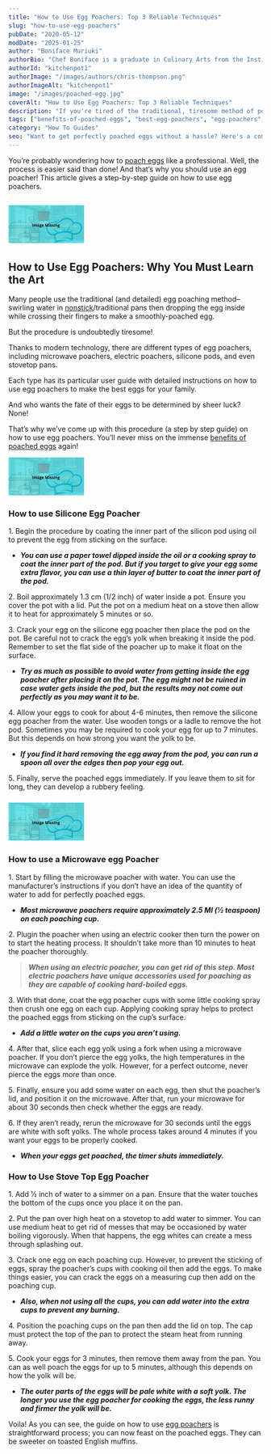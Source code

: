 ```yaml
---
title: "How to Use Egg Poachers: Top 3 Reliable Techniques"
slug: "how-to-use-egg-poachers"
pubDate: "2020-05-12"
modDate: "2025-01-25"
author: "Boniface Muriuki"
authorBio: "Chef Boniface is a graduate in Culinary Arts from the Institute of Culinary Education, New York. He has worked in several restaurants and is currently the Head Chef at Cavali Restaurant. He has excelled in developing unique recipes and influencing the menu at the restaurant. He prides himself in sharing his knowledge at thekitchenpot.com where he writes about the best cookware for various recipes.."
authorId: "kitchenpot1"
authorImage: "/images/authors/chris-thompson.png"
authorImageAlt: "kitchenpot1"
image: "/images/poached-egg.jpg"
coverAlt: "How to Use Egg Poachers: Top 3 Reliable Techniques"
description: "If you're tired of the traditional, tiresome method of poaching eggs, using an egg poacher is the way to go! This article provides a step-by-step guide on how to use different types of egg poachers, such as silicone,"
tags: ["benefits-of-poached-eggs", "best-egg-poachers", "egg-poachers", "poached-eggs"]
category: "How To Guides"
seo: "Want to get perfectly poached eggs without a hassle? Here's a comprehensive guide on how to use egg poachers to make the best eggs for your family! Read on to understand."
---
```


You’re probably wondering how to [poach eggs](https://en.wikipedia.org/wiki/Poached_egg) like a professional. Well, the process is easier said than done! And that’s why you should use an egg poacher! This article gives a step-by-step guide on how to use egg poachers. 

## ![How to use egg poachers](images/portablegasgrill.jpg)

## **How to Use Egg Poachers: Why You Must Learn the Art**

Many people use the traditional (and detailed) egg poaching method– swirling water in [nonstick](https://thekitchenpot.com/blog/best-nonstick-pans-with-buying-guide//)/traditional pans then dropping the egg inside while crossing their fingers to make a smoothly-poached egg. 

But the procedure is undoubtedly tiresome!

Thanks to modern technology, there are different types of egg poachers, including microwave poachers, electric poachers, silicone pods, and even stovetop pans. 

Each type has its particular user guide with detailed instructions on how to use egg poachers to make the best eggs for your family.

And who wants the fate of their eggs to be determined by sheer luck? None! 

That’s why we’ve come up with this procedure (a step by step guide) on how to use egg poachers. You’ll never miss on the immense [benefits of poached eggs](https://www.healthline.com/nutrition/10-proven-health-benefits-of-eggs) again!

![How to use egg poachers](images/portablegasgrill.jpg)

### **How to use Silicone Egg Poacher** 

1\. Begin the procedure by coating the inner part of the silicon pod using oil to prevent the egg from sticking on the surface.

-   ***You can use a paper towel dipped inside the oil or a cooking spray to coat the inner part of the pod. But if you target to give your egg some extra flavor, you can use a thin layer of butter to coat the inner part of the pod.***

2\. Boil approximately 1.3 cm (1/2 inch) of water inside a pot. Ensure you cover the pot with a lid. Put the pot on a medium heat on a stove then allow it to heat for approximately 5 minutes or so.

3\. Crack your egg on the silicone egg poacher then place the pod on the pot. Be careful not to crack the egg’s yolk when breaking it inside the pod. Remember to set the flat side of the poacher up to make it float on the surface.

-   ***Try as much as possible to avoid water from getting inside the egg poacher after placing it on the pot. The egg might not be ruined in case water gets inside the pod, but the results may not come out perfectly as you may want it to be.***

4\. Allow your eggs to cook for about 4-6 minutes, then remove the silicone egg poacher from the water. Use wooden tongs or a ladle to remove the hot pod. Sometimes you may be required to cook your egg for up to 7 minutes. But this depends on how strong you want the yolk to be.

-   ***If you find it hard removing the egg away from the pod, you can run a spoon all over the edges then pop your egg out.***

5\. Finally, serve the poached eggs immediately. If you leave them to sit for long, they can develop a rubbery feeling.

### ![How to use egg poachers](images/portablegasgrill.jpg)

### **How to use a Microwave egg Poacher** 

1\. Start by filling the microwave poacher with water. You can use the manufacturer’s instructions if you don’t have an idea of the quantity of water to add for perfectly poached eggs.

-   ***Most microwave poachers require approximately 2.5 Ml (1⁄2 teaspoon) on each poaching cup.***

2\. Plugin the poacher when using an electric cooker then turn the power on to start the heating process. It shouldn’t take more than 10 minutes to heat the poacher thoroughly.

> ***When using an electric poacher, you can get rid of this step. Most electric poachers have unique accessories used for poaching as they are capable of cooking hard-boiled eggs.***

3\. With that done, coat the egg poacher cups with some little cooking spray then crush one egg on each cup. Applying cooking spray helps to protect the poached eggs from sticking on the cup’s surface.

-   ***Add a little water on the cups you aren’t using.***

4\. After that, slice each egg yolk using a fork when using a microwave poacher. If you don’t pierce the egg yolks, the high temperatures in the microwave can explode the yolk. However, for a perfect outcome, never pierce the eggs more than once.

5\. Finally, ensure you add some water on each egg, then shut the poacher’s lid, and position it on the microwave. After that, run your microwave for about 30 seconds then check whether the eggs are ready.

6\. If they aren’t ready, rerun the microwave for 30 seconds until the eggs are white with soft yolks. The whole process takes around 4 minutes if you want your eggs to be properly cooked.

-   ***When your eggs get poached, the timer shuts immediately.***

### **How to Use Stove Top Egg Poacher** 

1\. Add 1⁄2 inch of water to a simmer on a pan. Ensure that the water touches the bottom of the cups once you place it on the pan.

2\. Put the pan over high heat on a stovetop to add water to simmer. You can use medium heat to get rid of messes that may be occasioned by water boiling vigorously. When that happens, the egg whites can create a mess through splashing out.

3\. Crack one egg on each poaching cup. However, to prevent the sticking of eggs, spray the poacher’s cups with cooking oil then add the eggs. To make things easier, you can crack the eggs on a measuring cup then add on the poaching cup.

-   ***Also, when not using all the cups, you can add water into the extra cups to prevent any burning.***

4\. Position the poaching cups on the pan then add the lid on top. The cap must protect the top of the pan to protect the steam heat from running away.

5\. Cook your eggs for 3 minutes, then remove them away from the pan. You can as well poach the eggs for up to 5 minutes, although this depends on how the yolk will be.

-   ***The outer parts of the eggs will be pale white with a soft yolk. The longer you use the egg poacher for cooking the eggs, the less runny and firmer the yolk will be.***

Voila! As you can see, the guide on how to use [egg poachers](https://www.recipetips.com/glossary-term/t--36255/egg-poacher.asp) is straightforward process; you can now feast on the poached eggs. They can be sweeter on toasted English muffins.